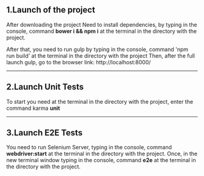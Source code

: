 ## 1.Launch of the project

After downloading the project
Need to install dependencies, by typing in the console, command **bower i && npm i**
at the terminal in the directory with the project.

After that, you need to run gulp by typing in the console, command 'npm run build'
at the terminal in the directory with the project
Then, after the full launch gulp, go to the browser link:
http://localhost:8000/

--------------------------

## 2.Launch Unit Tests

To start you need at the terminal in the directory with the project, enter the command
karma **unit**

--------------------------

## 3.Launch E2E Tests

You need to run Selenium Server, typing in the console, command **webdriver:start**
at the terminal in the directory with the project.
Once, in the new terminal window typing in the console, command **e2e**
at the terminal in the directory with the project.
